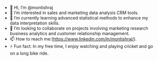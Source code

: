 - 👋 Hi, I’m @montishraj
- 👀 I’m interested in sales and marketing data analysis CRM tools.
- 🌱 I’m currently learning advanced statistical methods to enhance my data interpretation skills.
- 💞️ I’m looking to collaborate on projects involving marketing research business analytics and customer relationship management.
- 📫 How to reach me:(https://www.linkedin.com/in/montishraj/).
- ⚡ Fun fact: In my free time, I enjoy watching and playing cricket and go on a long bike ride.

<!---
montishraj/montishraj is a ✨ special ✨ repository because its `README.md` (this file) appears on your GitHub profile.
You can click the Preview link to take a look at your changes.
--->
